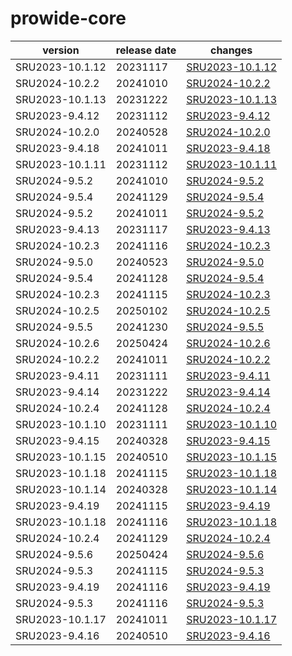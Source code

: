 # prowide-core	


|version|release date|changes|
|---|---|---|
|SRU2023-10.1.12|20231117|[SRU2023-10.1.12](./SRU2023-10.1.12-20231117.md)|
|SRU2024-10.2.2|20241010|[SRU2024-10.2.2](./SRU2024-10.2.2-20241010.md)|
|SRU2023-10.1.13|20231222|[SRU2023-10.1.13](./SRU2023-10.1.13-20231222.md)|
|SRU2023-9.4.12|20231112|[SRU2023-9.4.12](./SRU2023-9.4.12-20231112.md)|
|SRU2024-10.2.0|20240528|[SRU2024-10.2.0](./SRU2024-10.2.0-20240528.md)|
|SRU2023-9.4.18|20241011|[SRU2023-9.4.18](./SRU2023-9.4.18-20241011.md)|
|SRU2023-10.1.11|20231112|[SRU2023-10.1.11](./SRU2023-10.1.11-20231112.md)|
|SRU2024-9.5.2|20241010|[SRU2024-9.5.2](./SRU2024-9.5.2-20241010.md)|
|SRU2024-9.5.4|20241129|[SRU2024-9.5.4](./SRU2024-9.5.4-20241129.md)|
|SRU2024-9.5.2|20241011|[SRU2024-9.5.2](./SRU2024-9.5.2-20241011.md)|
|SRU2023-9.4.13|20231117|[SRU2023-9.4.13](./SRU2023-9.4.13-20231117.md)|
|SRU2024-10.2.3|20241116|[SRU2024-10.2.3](./SRU2024-10.2.3-20241116.md)|
|SRU2024-9.5.0|20240523|[SRU2024-9.5.0](./SRU2024-9.5.0-20240523.md)|
|SRU2024-9.5.4|20241128|[SRU2024-9.5.4](./SRU2024-9.5.4-20241128.md)|
|SRU2024-10.2.3|20241115|[SRU2024-10.2.3](./SRU2024-10.2.3-20241115.md)|
|SRU2024-10.2.5|20250102|[SRU2024-10.2.5](./SRU2024-10.2.5-20250102.md)|
|SRU2024-9.5.5|20241230|[SRU2024-9.5.5](./SRU2024-9.5.5-20241230.md)|
|SRU2024-10.2.6|20250424|[SRU2024-10.2.6](./SRU2024-10.2.6-20250424.md)|
|SRU2024-10.2.2|20241011|[SRU2024-10.2.2](./SRU2024-10.2.2-20241011.md)|
|SRU2023-9.4.11|20231111|[SRU2023-9.4.11](./SRU2023-9.4.11-20231111.md)|
|SRU2023-9.4.14|20231222|[SRU2023-9.4.14](./SRU2023-9.4.14-20231222.md)|
|SRU2024-10.2.4|20241128|[SRU2024-10.2.4](./SRU2024-10.2.4-20241128.md)|
|SRU2023-10.1.10|20231111|[SRU2023-10.1.10](./SRU2023-10.1.10-20231111.md)|
|SRU2023-9.4.15|20240328|[SRU2023-9.4.15](./SRU2023-9.4.15-20240328.md)|
|SRU2023-10.1.15|20240510|[SRU2023-10.1.15](./SRU2023-10.1.15-20240510.md)|
|SRU2023-10.1.18|20241115|[SRU2023-10.1.18](./SRU2023-10.1.18-20241115.md)|
|SRU2023-10.1.14|20240328|[SRU2023-10.1.14](./SRU2023-10.1.14-20240328.md)|
|SRU2023-9.4.19|20241115|[SRU2023-9.4.19](./SRU2023-9.4.19-20241115.md)|
|SRU2023-10.1.18|20241116|[SRU2023-10.1.18](./SRU2023-10.1.18-20241116.md)|
|SRU2024-10.2.4|20241129|[SRU2024-10.2.4](./SRU2024-10.2.4-20241129.md)|
|SRU2024-9.5.6|20250424|[SRU2024-9.5.6](./SRU2024-9.5.6-20250424.md)|
|SRU2024-9.5.3|20241115|[SRU2024-9.5.3](./SRU2024-9.5.3-20241115.md)|
|SRU2023-9.4.19|20241116|[SRU2023-9.4.19](./SRU2023-9.4.19-20241116.md)|
|SRU2024-9.5.3|20241116|[SRU2024-9.5.3](./SRU2024-9.5.3-20241116.md)|
|SRU2023-10.1.17|20241011|[SRU2023-10.1.17](./SRU2023-10.1.17-20241011.md)|
|SRU2023-9.4.16|20240510|[SRU2023-9.4.16](./SRU2023-9.4.16-20240510.md)|
